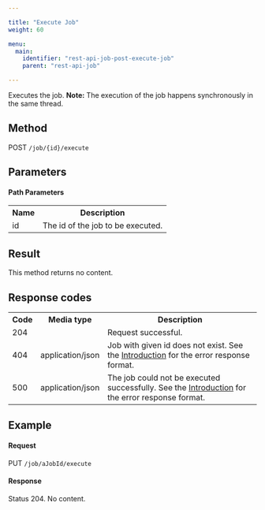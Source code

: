 ```yaml
---

title: "Execute Job"
weight: 60

menu:
  main:
    identifier: "rest-api-job-post-execute-job"
    parent: "rest-api-job"

---
```



Executes the job. <strong>Note:</strong> The execution of the job happens synchronously in the same thread.</code>


Method
------

POST <code>/job/{id}/execute</code>


Parameters
----------

#### Path Parameters

<table class="table table-striped">
  <tr>
    <th>Name</th>
    <th>Description</th>
  </tr>
  <tr>
    <td>id</td>
    <td>The id of the job to be executed.</td>
  </tr>
</table>

Result
------

This method returns no content.


Response codes
--------------

<table class="table table-striped">
  <tr>
    <th>Code</th>
    <th>Media type</th>
    <th>Description</th>
  </tr>
  <tr>
    <td>204</td>
    <td></td>
    <td>Request successful.</td>
  </tr>
  <tr>
    <td>404</td>
    <td>application/json</td>
    <td>Job with given id does not exist. See the <a href="ref:#overview-introduction">Introduction</a> for the error response format.</td>
  </tr>
  <tr>
    <td>500</td>
    <td>application/json</td>
    <td>The job could not be executed successfully. See the <a href="ref:#overview-introduction">Introduction</a> for the error response format.</td>
  </tr>
</table>

Example
-------

#### Request

PUT <code>/job/aJobId/execute</code>

#### Response

  Status 204. No content.
